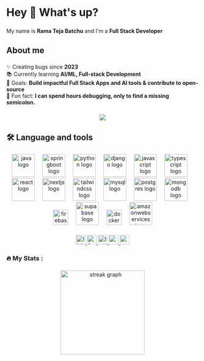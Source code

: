 <h1 align="left">Hey 👋 What's up?</h1>

###

<p align="left">My name is <b>Rama Teja Batchu</b> and I'm a <b>Full Stack Developer</b></p>

###

<h2 align="left">About me</h2>

###

<p align="left">
  ✨ Creating bugs since <strong>2023</strong> <br>
  📚 Currently learning <strong>AI/ML, Full-stack Development</strong> <br>
  🎯 Goals: <strong>Build impactful Full Stack Apps and AI tools & contribute to open-source</strong> <br>
  🎲 Fun fact: <strong>I can spend hours debugging, only to find a missing semicolon.</strong>
</p>

###
<div align="center">
  <img src="https://visitor-badge.laobi.icu/badge?page_id=ramateja99.ramateja99&"  />
</div>

###

<h2 align="left">🛠 Language and tools</h2>

###

<div align="center">
  <img src="https://skillicons.dev/icons?i=java" height="60" alt="java logo"  />
  <img width="12" />
  <img src="https://skillicons.dev/icons?i=spring" height="60" alt="springboot logo"  />
  <img width="12" />
  <img src="https://skillicons.dev/icons?i=python" height="60" alt="python logo"  />
  <img width="12" />
  <img src="https://skillicons.dev/icons?i=django" height="60" alt="django logo"  />
  <img width="12" />
  <img src="https://skillicons.dev/icons?i=js" height="60" alt="javascript logo"  />
  <img width="12" />
  <img src="https://skillicons.dev/icons?i=ts" height="60" alt="typescript logo"  />
  <img width="12" />
  <img src="https://skillicons.dev/icons?i=react" height="60" alt="react logo"  />
  <img width="12" />
  <img src="https://skillicons.dev/icons?i=nextjs" height="60" alt="nextjs logo"  />
  <img width="12" />
  <img src="https://skillicons.dev/icons?i=tailwind" height="60" alt="tailwindcss logo"  />
  <img width="12" />
  <img src="https://skillicons.dev/icons?i=mysql" height="60" alt="mysql logo"  />
  <img width="12" />
  <img src="https://skillicons.dev/icons?i=postgres" height="60" alt="postgres logo"  />
  <img width="12" />
  <img src="https://skillicons.dev/icons?i=mongodb" height="60" alt="mongodb logo"  />
  <img width="12" />
  <img src="https://skillicons.dev/icons?i=firebase" height="40" alt="firebase logo"  />
  <img width="12" />
  <img src="https://skillicons.dev/icons?i=supabase" height="60" alt="supabase logo"  />
  <img width="12" />
  <img src="https://cdn.jsdelivr.net/gh/devicons/devicon/icons/docker/docker-plain-wordmark.svg" height="40" alt="docker logo"  />
  <img width="12" />
  <img src="https://skillicons.dev/icons?i=aws" height="60" alt="amazonwebservices logo"  />
  
</div>

###

<div align="center">
  <a href="https://www.linkedin.com/in/batchuvenkatadharmaramateja/">
  <img src="https://img.shields.io/static/v1?message=LinkedIn&logo=linkedin&label=&color=0077B5&logoColor=white&labelColor=&style=for-the-badge" height="25" alt="linkedin logo"/>
  </a>
  <a href="https://www.hackerrank.com/profile/h2200032668">
  <img src="https://img.shields.io/static/v1?message=HackerRank&logo=hackerrank&label=&color=0A0A0A&logoColor=white&labelColor=&style=for-the-badge" height="25" alt="hackerrank logo"  />
  </a>
  <a href="https://leetcode.com/u/2200032668/">
<img src="https://img.shields.io/static/v1?message=LeetCode&logo=leetcode&label=&color=FFA116&logoColor=white&labelColor=&style=for-the-badge" height="25" alt="leetcode logo" />
</a>
  <a href="https://www.codechef.com/users/ramateja32668">
<img src="https://img.shields.io/static/v1?message=CodeChef&logo=codechef&label=&color=5B4638&logoColor=white&labelColor=&style=for-the-badge" height="25" alt="codechef logo" />
</a>
<a href="https://www.geeksforgeeks.org/user/ramateja32668/">
<img src="https://img.shields.io/static/v1?message=GeeksforGeeks&logo=geeksforgeeks&label=&color=0F9D58&logoColor=white&labelColor=&style=for-the-badge" height="25" alt="geeksforgeeks logo" />
</a>
 </div>

###

<h3 align="left">🔥   My Stats :</h3>

###

<div align="center">
  <img src="https://streak-stats.demolab.com?user=ramateja99&locale=en&mode=daily&theme=dark&hide_border=false&border_radius=5&order=3" height="220" alt="streak graph"  />
</div>

###



